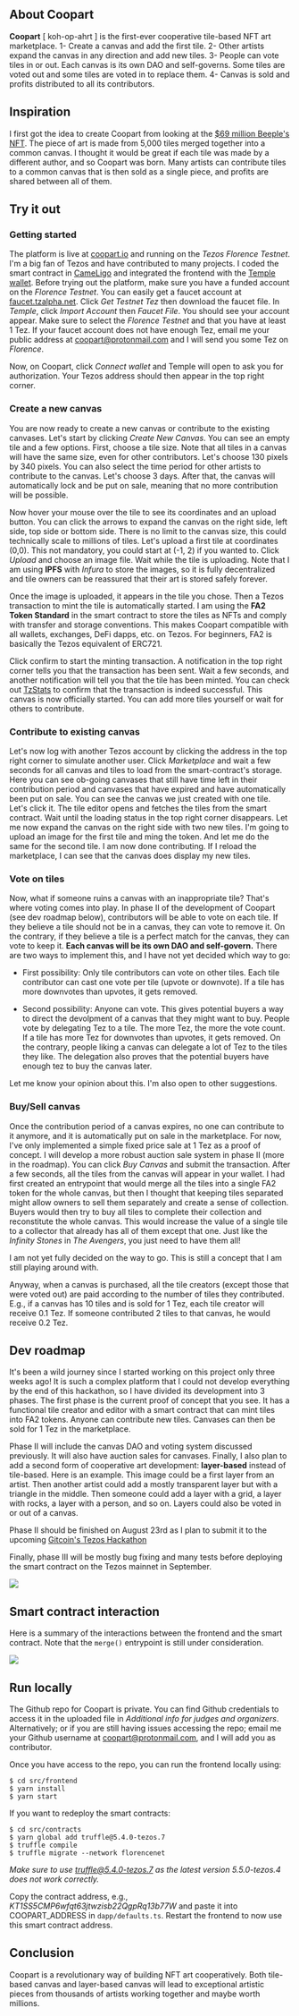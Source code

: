 ## About Coopart

**Coopart** [ koh-op-ahrt ] is the first-ever cooperative tile-based NFT art marketplace. 
1- Create a canvas and add the first tile.
2- Other artists expand the canvas in any direction and add new tiles.
3- People can vote tiles in or out. Each canvas is its own DAO and self-governs. Some tiles are voted out and some tiles are voted in to replace them.
4- Canvas is sold and profits distributed to all its contributors.

## Inspiration

I first got the idea to create Coopart from looking at the [$69 million Beeple's NFT](https://www.theverge.com/2021/3/11/22325054/beeple-christies-nft-sale-cost-everydays-69-million). The piece of art is made from 5,000 tiles merged together into a common canvas. I thought it would be great if each tile was made by a different author, and so Coopart was born. Many artists can contribute tiles to a common canvas that is then sold as a single piece, and profits are shared between all of them.

## Try it out

### Getting started

The platform is live at [coopart.io](https://coopart.io) and running on the _Tezos Florence Testnet_. I'm a big fan of Tezos and have contributed to many projects. I coded the smart contract in [CameLigo](https://ligolang.org/docs/intro/introduction/) and integrated the frontend with the [Temple wallet](https://templewallet.com/). Before trying out the platform, make sure you have a funded account on the _Florence Testnet_. You can easily get a faucet account at [faucet.tzalpha.net](https://faucet.tzalpha.net/). Click _Get Testnet Tez_ then download the faucet file. In _Temple_, click _Import Account_ then _Faucet File_. You should see your account appear. Make sure to select the _Florence Testnet_ and that you have at least 1 Tez. If your faucet account does not have enough Tez, email me your public address at [coopart@protonmail.com](mailto:coopart@protonmail.com) and I will send you some Tez on _Florence_. 

Now, on Coopart, click _Connect wallet_ and Temple will open to ask you for authorization. Your Tezos address should then appear in the top right corner.

### Create a new canvas

You are now ready to create a new canvas or contribute to the existing canvases. Let's start by clicking _Create New Canvas_. You can see an empty tile and a few options. First, choose a tile size. Note that all tiles in a canvas will have the same size, even for other contributors. Let's choose 130 pixels by 340 pixels. You can also select the time period for other artists to contribute to the canvas. Let's choose 3 days. After that, the canvas will automatically lock and be put on sale, meaning that no more contribution will be possible.

Now hover your mouse over the tile to see its coordinates and an upload button. You can click the arrows to expand the canvas on the right side, left side, top side or bottom side. There is no limit to the canvas size, this could technically scale to millions of tiles. Let's upload a first tile at coordinates (0,0). This not mandatory, you could start at (-1, 2) if you wanted to. Click _Upload_ and choose an image file. Wait while the tile is uploading. Note that I am using **IPFS** with _Infura_ to store the images, so it is fully decentralized and tile owners can be reassured that their art is stored safely forever.

Once the image is uploaded, it appears in the tile you chose. Then a Tezos transaction to mint the tile is automatically started. I am using the **FA2 Token Standard** in the smart contract to store the tiles as NFTs and comply with transfer and storage conventions. This makes Coopart compatible with all wallets, exchanges, DeFi dapps, etc. on Tezos. For beginners, FA2 is basically the Tezos equivalent of ERC721.

Click confirm to start the minting transaction. A notification in the top right corner tells you that the transaction has been sent. Wait a few seconds, and another notification will tell you that the tile has been minted. You can check out [TzStats](https://florence.tzstats.com/KT1Q5ynszvFncBQBhucnXwvwPKeHPZsLW29u) to confirm that the transaction is indeed successful. This canvas is now officially started. You can add more tiles yourself or wait for others to contribute. 

### Contribute to existing canvas

Let's now log with another Tezos account by clicking the address in the top right corner to simulate another user. Click _Marketplace_ and wait a few seconds for all canvas and tiles to load from the smart-contract's storage. Here you can see ob-going canvases that still have time left in their contribution period  and canvases that have expired and have automatically been put on sale. You can see the canvas we just created with one tile. Let's click it. The tile editor opens and fetches the tiles from the smart contract. Wait until the loading status in the top right corner disappears. Let me now expand the canvas on the right side with two new tiles. I'm going to upload an image for the first tile and ming the token.  And let me do the same for the second tile. I am now done contributing. If I reload the marketplace, I can see that the canvas does display my new tiles.

### Vote on tiles

Now, what if someone ruins a canvas with an inappropriate tile? That's where voting comes into play. In phase II of the development of Coopart (see dev roadmap below), contributors will be able to vote on each tile. If they believe a tile should not be in a canvas, they can vote to remove it. On the contrary, if they believe a tile is a perfect match for the canvas, they can vote to keep it. **Each canvas will be its own DAO and self-govern.** There are two ways to implement this, and I have not yet decided which way to go:

- First possibility: Only tile contributors can vote on other tiles. Each tile contributor can cast one vote per tile (upvote or downvote). If a tile has more downvotes than upvotes, it gets removed.

- Second possibility: Anyone can vote. This gives potential buyers a way to direct the devolpment of a canvas that they might want to buy. People vote by delegating Tez to a tile. The more Tez, the more the vote count. If a tile has more Tez for downvotes than upvotes, it gets removed. On the contrary, people liking a canvas can delegate a lot of Tez to the tiles they like. The delegation also proves that the potential buyers have enough tez to buy the canvas later.

Let me know your opinion about this. I'm also open to other suggestions.

### Buy/Sell canvas

Once the contribution period of a canvas expires, no one can contribute to it anymore, and it is automatically put on sale in the marketplace. For now, I've only implemented a simple fixed price sale at 1 Tez as a proof of concept. I will develop a more robust auction sale system in phase II (more in the roadmap). You can click _Buy Canvas_ and submit the transaction. After a few seconds, all the tiles from the canvas will appear in your wallet. I had first created an entrypoint that would merge all the tiles into a single FA2 token for the whole canvas, but then I thought that keeping tiles separated might allow owners to sell them separately and create a sense of collection. Buyers would then try to buy all tiles to complete their collection and reconstitute the whole canvas. This would increase the value of a single tile to a collector that already has all of them except that one. Just like the _Infinity Stones_ in _The Avengers_, you just need to have them all! 

I am not yet fully decided on the way to go. This is still a concept that I am still playing around with.  

Anyway, when a canvas is purchased, all the tile creators (except those that were voted out) are paid according to the number of tiles they contributed. E.g., if a canvas has 10 tiles and is sold for 1 Tez, each tile creator will receive 0.1 Tez. If someone contributed 2 tiles to that canvas, he would receive 0.2 Tez.

## Dev roadmap
It's been a wild journey since I started working on this project only three weeks ago! It is such a complex platform that I could not develop everything by the end of this hackathon, so I have divided its development into 3 phases. The first phase is the current proof of concept that you see. It has a functional tile creator and editor with a smart contract that can mint tiles into FA2 tokens. Anyone can contribute new tiles. Canvases can then be sold for 1 Tez in the marketplace.

Phase II will include the canvas DAO and voting system discussed previously. It will also have auction sales for canvases. Finally, I also plan to add a second form of cooperative art development: **layer-based** instead of tile-based. Here is an example. This image could be a first layer from an artist. Then another artist could add a mostly transparent layer but with a triangle in the middle. Then someone could add a layer with a grid, a layer with rocks, a layer with a person, and so on. Layers could also be voted in or out of a canvas.

Phase II should be finished on August 23rd as I plan to submit it to the upcoming [Gitcoin's Tezos Hackathon](https://gitcoin.co/issue/tezos-contrib/gitcoin-submissions/1/100026121)

Finally, phase III will be mostly bug fixing and many tests before deploying the smart contract on the Tezos mainnet in September.

![](https://coopart.io/images/roadmap.png)

## Smart contract interaction

Here is a summary of the interactions between the frontend and the smart contract. Note that the `merge()` entrypoint is still under consideration.

![](https://coopart.io/images/interactions.png)

## Run locally

The Github repo for Coopart is private. You can find Github credentials to access it in the uploaded file in _Additional info for judges and organizers_. Alternatively; or if you are still having issues accessing the repo; email me your Github username at [coopart@protonmail.com](mailto:coopart@protonmail.com), and I will add you as contributor. 

Once you have access to the repo, you can run the frontend locally using:
```
$ cd src/frontend
$ yarn install
$ yarn start
```

If you want to redeploy the smart contracts:
```
$ cd src/contracts
$ yarn global add truffle@5.4.0-tezos.7
$ truffle compile
$ truffle migrate --network florencenet
```

_Make sure to use truffle@5.4.0-tezos.7 as the latest version 5.5.0-tezos.4 does not work correctly._

Copy the contract address, e.g., _KT1SS5CMP6wfqt63jtwzisb22QgpRq13b77W_ and paste it into COOPART_ADDRESS in `dapp/defaults.ts`. Restart the frontend to now use this smart contract address.

## Conclusion

Coopart is a revolutionary way of building NFT art cooperatively. Both tile-based canvas and layer-based canvas will lead to exceptional artistic pieces from thousands of artists working together and maybe worth millions.
